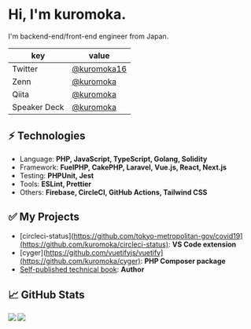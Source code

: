 # Hi, I'm kuromoka.
I'm backend-end/front-end engineer from Japan.

|key|value|
|---|-----|
|Twitter|[@kuromoka16](https://twitter.com/kuromoka16)|
|Zenn|[@kuromoka](https://zenn.dev/kuromoka)|
|Qiita|[@kuromoka](https://qiita.com/kuromoka)|
|Speaker Deck|[@kuromoka](https://speakerdeck.com/kuromoka/)|

## ⚡ Technologies
- Language: **PHP, JavaScript, TypeScript, Golang, Solidity**
- Framework: **FuelPHP, CakePHP, Laravel, Vue.js, React, Next.js**
- Testing: **PHPUnit, Jest**
- Tools: **ESLint, Prettier**
- Others: **Firebase, CircleCI, GitHub Actions, Tailwind CSS**

## ✅ My Projects
- [circleci-status](https://github.com/tokyo-metropolitan-gov/covid19](https://github.com/kuromoka/circleci-status): **VS Code extension**
- [cyger](https://github.com/vuetifyjs/vuetify](https://github.com/kuromoka/cyger): **PHP Composer package**
- [Self-published technical book](https://kuromoworks.booth.pm/): **Author**

## 📈 GitHub Stats
<a href="https://github.com/anuraghazra/github-readme-stats">
  <img align="left" src="https://github-readme-stats.vercel.app/api?username=kuromoka&count_private=true&show_icons=true" />
</a>
<a href="https://github.com/anuraghazra/github-readme-stats">
  <img align="left" src="https://github-readme-stats.vercel.app/api/top-langs/?username=kuromoka&hide=css,tex,c%2B%2B" />
</a>

